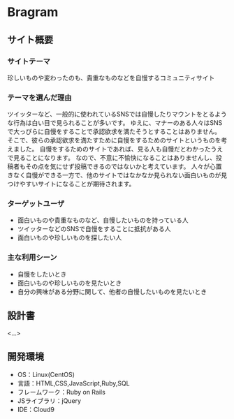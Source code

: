 # Bragram
## サイト概要
### サイトテーマ
珍しいものや変わったのも、貴重なものなどを自慢するコミュニティサイト

### テーマを選んだ理由
ツイッターなど、一般的に使われているSNSでは自慢したりマウントをとるような行為は白い目で見られることが多いです。
ゆえに、マナーのある人々はSNSで大っぴらに自慢をすることで承認欲求を満たそうとすることはありません。
そこで、彼らの承認欲求を満たすために自慢をするためのサイトというものを考えました。
自慢をするためのサイトであれば、見る人も自慢だとわかったうえで見ることになります。
なので、不意に不愉快になることはありませんし、投稿者もその点を気にせず投稿できるのではないかと考えています。
人々が心置きなく自慢ができる一方で、他のサイトではなかなか見られない面白いものが見つけやすいサイトになることが期待されます。

### ターゲットユーザ
- 面白いものや貴重なものなど、自慢したいものを持っている人
- ツイッターなどのSNSで自慢をすることに抵抗がある人
- 面白いものや珍しいものを探したい人


### 主な利用シーン
- 自慢をしたいとき
- 面白いものや珍しいものを見たいとき
- 自分の興味がある分野に関して、他者の自慢したいものを見たいとき


## 設計書
<...>

## 開発環境
- OS：Linux(CentOS)
- 言語：HTML,CSS,JavaScript,Ruby,SQL
- フレームワーク：Ruby on Rails
- JSライブラリ：jQuery
- IDE：Cloud9